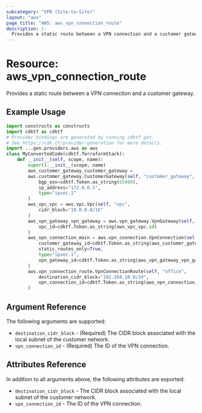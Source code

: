 ```yaml
---
subcategory: "VPN (Site-to-Site)"
layout: "aws"
page_title: "AWS: aws_vpn_connection_route"
description: |-
  Provides a static route between a VPN connection and a customer gateway.
---
```


# Resource: aws_vpn_connection_route

Provides a static route between a VPN connection and a customer gateway.

## Example Usage

```python
import constructs as constructs
import cdktf as cdktf
# Provider bindings are generated by running cdktf get.
# See https://cdk.tf/provider-generation for more details.
import ...gen.providers.aws as aws
class MyConvertedCode(cdktf.TerraformStack):
    def __init__(self, scope, name):
        super().__init__(scope, name)
        aws_customer_gateway_customer_gateway =
        aws.customer_gateway.CustomerGateway(self, "customer_gateway",
            bgp_asn=cdktf.Token.as_string(65000),
            ip_address="172.0.0.1",
            type="ipsec.1"
        )
        aws_vpc_vpc = aws.vpc.Vpc(self, "vpc",
            cidr_block="10.0.0.0/16"
        )
        aws_vpn_gateway_vpn_gateway = aws.vpn_gateway.VpnGateway(self, "vpn_gateway",
            vpc_id=cdktf.Token.as_string(aws_vpc_vpc.id)
        )
        aws_vpn_connection_main = aws.vpn_connection.VpnConnection(self, "main",
            customer_gateway_id=cdktf.Token.as_string(aws_customer_gateway_customer_gateway.id),
            static_routes_only=True,
            type="ipsec.1",
            vpn_gateway_id=cdktf.Token.as_string(aws_vpn_gateway_vpn_gateway.id)
        )
        aws.vpn_connection_route.VpnConnectionRoute(self, "office",
            destination_cidr_block="192.168.10.0/24",
            vpn_connection_id=cdktf.Token.as_string(aws_vpn_connection_main.id)
        )
```

## Argument Reference

The following arguments are supported:

* `destination_cidr_block` - (Required) The CIDR block associated with the local subnet of the customer network.
* `vpn_connection_id` - (Required) The ID of the VPN connection.

## Attributes Reference

In addition to all arguments above, the following attributes are exported:

* `destination_cidr_block` - The CIDR block associated with the local subnet of the customer network.
* `vpn_connection_id` - The ID of the VPN connection.

<!-- cache-key: cdktf-0.17.0-pre.15 input-cca477c73470d733336e5e9747998c9e58e4dc492ef399bbb6e8f0efaac817ed -->